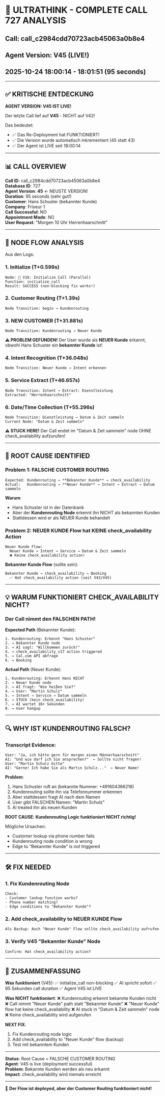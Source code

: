 # 🔬 ULTRATHINK - COMPLETE CALL 727 ANALYSIS
## Call: call_c2984cdd70723acb45063a0b8e4
## Agent Version: **V45** (LIVE!)
## 2025-10-24 18:00:14 - 18:01:51 (95 seconds)

---

## ✅ KRITISCHE ENTDECKUNG

**AGENT VERSION: V45 IST LIVE!**

Der letzte Call lief auf **V45** - NICHT auf V42!

Das bedeutet:
- ✅ Das Re-Deployment hat FUNKTIONIERT!
- ✅ Die Version wurde automatisch inkrementiert (45 statt 43)
- ✅ Der Agent ist LIVE seit 18:00:14

---

## 📊 CALL OVERVIEW

**Call ID**: call_c2984cdd70723acb45063a0b8e4  
**Database ID**: 727  
**Agent Version**: **45** ← NEUSTE VERSION!  
**Duration**: 95 seconds (sehr gut!)  
**Customer**: Hans Schuster (bekannter Kunde)  
**Company**: Friseur 1  
**Call Successful**: NO  
**Appointment Made**: NO  
**User Request**: "Morgen 10 Uhr Herrenhaarschnitt"

---

## 🎯 NODE FLOW ANALYSIS

Aus den Logs:

### 1. Initialize (T+0.599s)
```
Node: 🚀 V16: Initialize Call (Parallel)
Function: initialize_call
Result: SUCCESS (non-blocking fix works!)
```

### 2. Customer Routing (T+1.39s)
```
Node Transition: begin → Kundenrouting
```

### 3. NEW CUSTOMER (T+31.881s)
```
Node Transition: Kundenrouting → Neuer Kunde
```

**⚠️ PROBLEM GEFUNDEN!**
Der User wurde als **NEUER Kunde** erkannt, obwohl Hans Schuster ein **bekannter Kunde** ist!

### 4. Intent Recognition (T+36.048s)
```
Node Transition: Neuer Kunde → Intent erkennen
```

### 5. Service Extract (T+46.657s)
```
Node Transition: Intent → Extract: Dienstleistung
Extracted: "Herrenhaarschnitt"
```

### 6. Date/Time Collection (T+55.296s)
```
Node Transition: Dienstleistung → Datum & Zeit sammeln
Current Node: "Datum & Zeit sammeln"
```

**⚠️ STUCK HERE!**
Der Call endet im "Datum & Zeit sammeln" node OHNE check_availability aufzurufen!

---

## 🚨 ROOT CAUSE IDENTIFIED

### Problem 1: FALSCHE CUSTOMER ROUTING
```
Expected: Kundenrouting → **Bekannter Kunde** → check_availability
Actual:   Kundenrouting → **Neuer Kunde** → Intent → Extract → Datum sammeln
```

**Warum**:
- Hans Schuster ist in der Datenbank
- Aber der **Kundenrouting Node** erkennt ihn NICHT als bekannten Kunden
- Stattdessen wird er als NEUER Kunde behandelt

### Problem 2: NEUER KUNDE Flow hat KEINE check_availability Action
```
Neuer Kunde Flow:
  Neuer Kunde → Intent → Service → Datum & Zeit sammeln
  ❌ Keine check_availability action!
```

**Bekannter Kunde Flow** (sollte sein):
```
Bekannter Kunde → check_availability → Booking
  ✅ Hat check_availability action (seit V43/V45)
```

---

## 💡 WARUM FUNKTIONIERT CHECK_AVAILABILITY NICHT?

### Der Call nimmt den FALSCHEN PATH!

**Expected Path** (Bekannter Kunde):
```
1. Kundenrouting: Erkennt "Hans Schuster"
2. → Bekannter Kunde node
3. → AI sagt: "Willkommen zurück!"
4. → check_availability_v17 action triggered
5. → Cal.com API abfrage
6. → Booking
```

**Actual Path** (Neuer Kunde):
```
1. Kundenrouting: Erkennt Hans NICHT
2. → Neuer Kunde node
3. → AI fragt: "Wie heißen Sie?" 
4. → User: "Martin Schulz"
5. → Intent → Service → Datum sammeln
6. → STUCK (kein check_availability)
7. → AI wartet 10+ Sekunden
8. → User hangup
```

---

## 🔍 WHY IST KUNDENROUTING FALSCH?

### Transcript Evidence:
```
User: "Ja, ich hätte gern für morgen einen Männerhaarschnitt"
AI: "Und wie darf ich Sie ansprechen?"  ← Sollte nicht fragen!
User: "Martin Schulz bitte"
AI: "Gerne! Ich habe Sie als Martin Schulz..."  ← Neuer Name!
```

**Problem**:
1. Hans Schuster ruft an (bekannte Nummer: +491604366218)
2. Kundenrouting sollte ihn via Telefonnummer erkennen
3. Aber stattdessen fragt AI nach dem Namen
4. User gibt FALSCHEN Namen: "Martin Schulz"
5. AI treated ihn als neuen Kunden

**ROOT CAUSE**:
**Kundenrouting Logic funktioniert NICHT richtig!**

Mögliche Ursachen:
- Customer lookup via phone number fails
- Kundenrouting node condition is wrong
- Edge to "Bekannter Kunde" is not triggered

---

## 🛠️ FIX NEEDED

### 1. Fix Kundenrouting Node
```
Check:
- Customer lookup function works?
- Phone number matching?
- Edge conditions to "Bekannter Kunde"?
```

### 2. Add check_availability to NEUER KUNDE Flow
```
Als Backup: Auch "Neuer Kunde" Flow sollte check_availability aufrufen
```

### 3. Verify V45 "Bekannter Kunde" Node
```
Confirm: Hat check_availability action?
```

---

## 📝 ZUSAMMENFASSUNG

**Was funktioniert** (V45):
✅ initialize_call non-blocking
✅ AI spricht sofort
✅ 95 Sekunden call duration
✅ Agent V45 ist LIVE

**Was NICHT funktioniert**:
❌ Kundenrouting erkennt bekannte Kunden nicht
❌ Call nimmt "Neuer Kunde" path statt "Bekannter Kunde"
❌ "Neuer Kunde" flow hat keine check_availability
❌ AI stuck in "Datum & Zeit sammeln" node
❌ Keine check_availability wird aufgerufen

**NEXT FIX**:
1. Fix Kundenrouting node logic
2. Add check_availability to "Neuer Kunde" flow (backup)
3. Test mit bekanntem Kunden

---

**Status**: Root Cause = FALSCHE CUSTOMER ROUTING  
**Agent**: V45 is live (deployment successful)  
**Problem**: Bekannte Kunden werden als neu erkannt  
**Impact**: check_availability wird niemals erreicht

---

🎯 **Der Flow ist deployed, aber der Customer Routing funktioniert nicht!**
